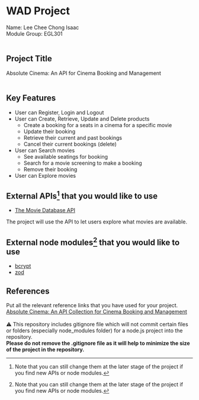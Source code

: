 # WAD Project
Name:  Lee Chee Chong Isaac <br>
Module Group: EGL301 <br>
<br> 
## Project Title
Absolute Cinema: An API for Cinema Booking and Management <br>
<br> 
## Key Features
- User can Register, Login and Logout
- User can Create, Retrieve, Update and Delete products
  - Create a booking for a seats in a cinema for a specific movie
  - Update their booking
  - Retrieve their current and past bookings
  - Cancel their current bookings (delete)
- User can Search movies
  - See available seatings for booking
  - Search for a movie screening to make a booking
  - Remove their booking
- User can Explore movies

## External APIs[^1] that you would like to use
- [The Movie Database API](https://developers.themoviedb.org/)

The project will use the API to let users explore what movies are available.

## External node modules[^1] that you would like to use
- [bcrypt](https://www.npmjs.com/package/bcrypt)
- [zod](https://www.npmjs.com/package/zod)

## References
Put all the relevant reference links that you have used for your project.<br>
[Absolute Cinema: An API Collection for Cinema Booking and Management](https://documenter.getpostman.com/view/44940901/2sB2x2LEtg)<br>
<br>
:warning: This repository includes gitignore file which will not commit certain files or folders (especially node_modules folder) for a node.js project into the repository.  
**Please do not remove the .gitignore file as it will help to minimize the size of the project in the repository.** 
<br>
[^1]: Note that you can still change them at the later stage of the project if you find new APIs or node modules.
